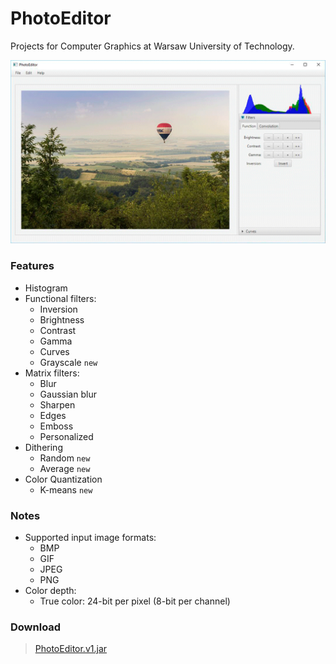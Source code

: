# PhotoEditor
Projects for Computer Graphics at Warsaw University of Technology.

![Screenshot](https://raw.githubusercontent.com/davidmigloz/computer-graphics/master/src/main/resources/screenshot.gif)

### Features
- Histogram
- Functional filters:
  + Inversion
  + Brightness
  + Contrast
  + Gamma
  + Curves
  + Grayscale `new`
- Matrix filters:
  + Blur
  + Gaussian blur
  + Sharpen
  + Edges
  + Emboss
  + Personalized
- Dithering
  + Random `new`
  + Average `new`
- Color Quantization
  + K-means `new`

### Notes
- Supported input image formats:
  + BMP
  + GIF
  + JPEG
  + PNG
- Color depth:
  + True color: 24-bit per pixel (8-bit per channel)

### Download
> [PhotoEditor.v1.jar](https://github.com/davidmigloz/computer-graphics/releases/download/v1/photoeditor.v1.jar)
